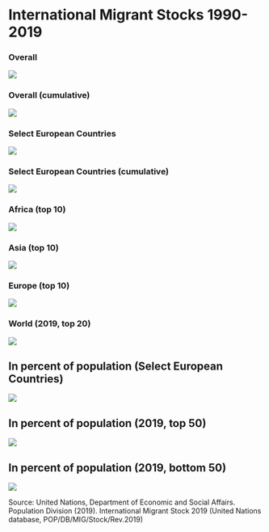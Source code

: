 International Migrant Stocks 1990-2019
================

### Overall

![](unfpa_files/figure-gfm/1-1.png)<!-- -->

### Overall (cumulative)

![](unfpa_files/figure-gfm/2-1.png)<!-- -->

### Select European Countries

![](unfpa_files/figure-gfm/3-1.png)<!-- -->

### Select European Countries (cumulative)

![](unfpa_files/figure-gfm/4-1.png)<!-- -->

### Africa (top 10)

![](unfpa_files/figure-gfm/5-1.png)<!-- -->

### Asia (top 10)

![](unfpa_files/figure-gfm/8-1.png)<!-- -->

### Europe (top 10)

![](unfpa_files/figure-gfm/6-1.png)<!-- -->

### World (2019, top 20)

![](unfpa_files/figure-gfm/7-1.png)<!-- -->

## In percent of population (Select European Countries)

![](unfpa_files/figure-gfm/9-1.png)<!-- -->

## In percent of population (2019, top 50)

![](unfpa_files/figure-gfm/10-1.png)<!-- -->

## In percent of population (2019, bottom 50)

![](unfpa_files/figure-gfm/11-1.png)<!-- -->

Source: United Nations, Department of Economic and Social Affairs.
Population Division (2019). International Migrant Stock 2019 (United
Nations database, POP/DB/MIG/Stock/Rev.2019)
